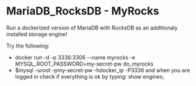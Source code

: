 # MariaDB_RocksDB - MyRocks
Run a dockerized version of MariaDB with RocksDB as an additionaly installed storage engine!

Try the following:

- docker run -d -p 3336:3306 --name myrocks -e MYSQL_ROOT_PASSWORD=my-secret-pw do_myrocks
- $mysql -uroot -pmy-secret-pw -hdocker_ip -P3336
and when you are logged in check if everything is ok by typing: show engines;

